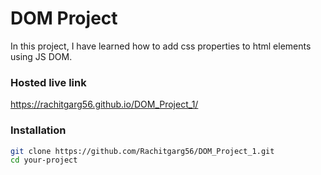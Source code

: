 # DOM Project 

In this project, I have learned how to add css properties to html elements using JS DOM.

### Hosted live link
https://rachitgarg56.github.io/DOM_Project_1/

### Installation

```bash
git clone https://github.com/Rachitgarg56/DOM_Project_1.git
cd your-project


